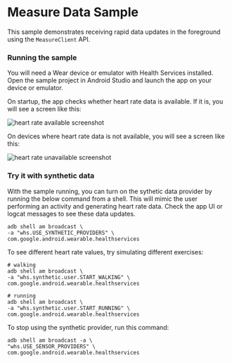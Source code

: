 # Measure Data Sample

This sample demonstrates receiving rapid data updates in the foreground using the `MeasureClient`
API.

### Running the sample

You will need a Wear device or emulator with Health Services installed. Open the sample project in
Android Studio and launch the app on your device or emulator.

On startup, the app checks whether heart rate data is available. If it is, you will see a screen
like this:

![heart rate available screenshot](screenshots/whs_measure_data_available.png)

On devices where heart rate data is not available, you will see a screen like this:

![heart rate unavailable screenshot](screenshots/whs_measure_data_not_available.png)

### Try it with synthetic data

With the sample running, you can turn on the sythetic data provider by running the below command
from a shell. This will mimic the user performing an activity and generating heart rate data. Check
the app UI or logcat messages to see these data updates.

```shell
adb shell am broadcast \
-a "whs.USE_SYNTHETIC_PROVIDERS" \
com.google.android.wearable.healthservices
```

To see different heart rate values, try simulating different exercises:
```shell
# walking
adb shell am broadcast \
-a "whs.synthetic.user.START_WALKING" \
com.google.android.wearable.healthservices
```
```shell
# running
adb shell am broadcast \
-a "whs.synthetic.user.START_RUNNING" \
com.google.android.wearable.healthservices
```

To stop using the synthetic provider, run this command:
```shell
adb shell am broadcast -a \
"whs.USE_SENSOR_PROVIDERS" \
com.google.android.wearable.healthservices
```
